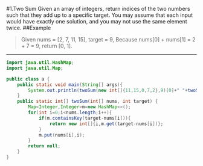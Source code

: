 #1.Two Sum
Given an array of integers, return indices of the two numbers such that they add up to a specific target.
You may assume that each input would have exactly one solution, and you may not use the same element twice.
##Example
>Given nums = [2, 7, 11, 15], target = 9,
>Because nums[0] + nums[1] = 2 + 7 = 9,
>return [0, 1].
---
```Java
import java.util.HashMap;
import java.util.Map;

public class a {
    public static void main(String[] args){
        System.out.println(twoSum(new int[]{11,15,0,7,2},9)[0]+" "+twoSum(new int[]{11,15,0,7,2},9)[1]);
    }
    public static int[] twoSum(int[] nums, int target) {
        Map<Integer,Integer>m=new HashMap<>();
        for(int i=0;i<nums.length;i++){
            if(m.containsKey(target-nums[i])){
                return new int[]{i,m.get(target-nums[i])};
            }
            m.put(nums[i],i);
        }
        return null;
    }
}
